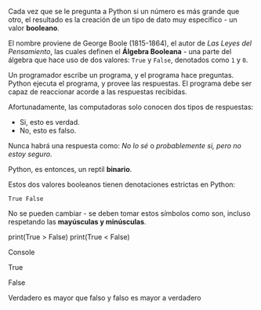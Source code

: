 Cada vez que se le pregunta a Python si un número es más grande que otro, el resultado es la creación de un tipo de dato muy específico - un valor **booleano**.

El nombre proviene de George Boole (1815-1864), el autor de _Las Leyes del Pensamiento_, las cuales definen el **Álgebra Booleana** - una parte del álgebra que hace uso de dos valores: `True` y `False`, denotados como `1` y `0`.

Un programador escribe un programa, y el programa hace preguntas. Python ejecuta el programa, y provee las respuestas. El programa debe ser capaz de reaccionar acorde a las respuestas recibidas.

Afortunadamente, las computadoras solo conocen dos tipos de respuestas:

- Si, esto es verdad.
- No, esto es falso.

Nunca habrá una respuesta como: _No lo sé_ o _probablemente si, pero no estoy seguro_.

Python, es entonces, un reptil **binario**.

Estos dos valores booleanos tienen denotaciones estrictas en Python:

`True False`  

No se pueden cambiar - se deben tomar estos símbolos como son, incluso respetando las **mayúsculas y minúsculas**.

print(True > False)
print(True < False)


Console

True

False


Verdadero es mayor que falso y falso es mayor a verdadero
